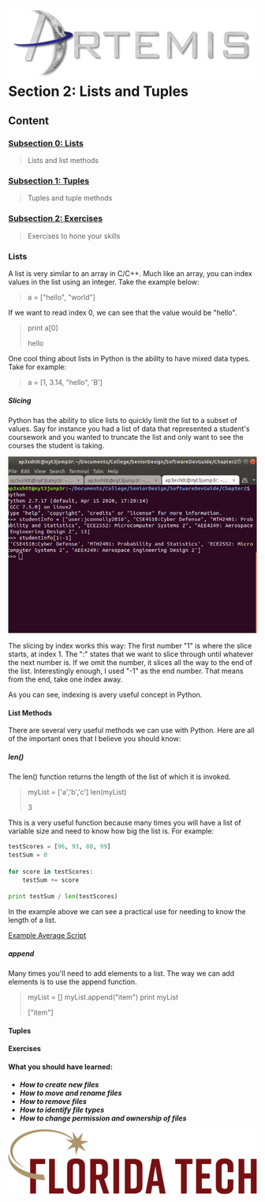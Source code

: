 ![](../images/artemis.png)
Section 2: Lists and Tuples
=====

## Content

### [Subsection 0: Lists](#lists)
> Lists and list methods
### [Subsection 1: Tuples](#tuples)
> Tuples and tuple methods
### [Subsection 2: Exercises](#exercises)
> Exercises to hone your skills

### Lists

A list is very similar to an array in C/C++. Much like an array, you can index values in the list using an integer. Take the example below:

> a = ["hello", "world"]

If we want to read index 0, we can see that the value would be "hello".

> print a[0]
>
> hello

One cool thing about lists in Python is the ability to have mixed data types. Take for example:

> a = [1, 3.14, "hello", 'B']

##### Slicing

Python has the ability to slice lists to quickly limit the list to a subset of values. Say for instance you had a list of data that represented a student's coursework and you wanted to truncate the list and only want to see the courses the student is taking.

![](images/list.png)

The slicing by index works this way: The first number "1" is where the slice starts, at index 1. The ":" states that we want to slice through until whatever the next number is. If we omit the number, it slices all the way to the end of the list. Interestingly enough, I used "-1" as the end number. That means from the end, take one index away.

As you can see, indexing is avery useful concept in Python.

#### List Methods

There are several very useful methods we can use with Python. Here are all of the important ones that I believe you should know:

##### len()

The len() function returns the length of the list of which it is invoked. 

> myList = ['a','b','c']
> len(myList)
>
> 3

This is a very useful function because many times you will have a list of variable size and need to know how big the list is. For example:

```python
testScores = [96, 93, 88, 99]
testSum = 0

for score in testScores:
    testSum += score

print testSum / len(testScores)
```
In the example above we can see a practical use for needing to know the length of a list.

[Example Average Script](average.py)

##### append

Many times you'll need to add elements to a list. The way we can add elements is to use the append function.

> myList = []
> myList.append("item")
> print myList
> 
> ["item"]

#### Tuples


#### Exercises

#### What you should have learned:

* ***How to create new files***
* ***How to move and rename files***
* ***How to remove files***
* ***How to identify file types***
* ***How to change permission and ownership of files***

![](../images/floridatech.png)
